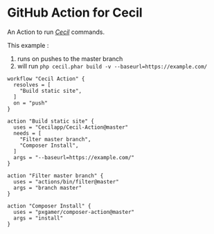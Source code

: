# GitHub Action for Cecil

An Action to run [_Cecil_](https://cecil.app) commands.

This example :
1. runs on pushes to the master branch
2. will run `php cecil.phar build -v --baseurl=https://example.com/`

```
workflow "Cecil Action" {
  resolves = [
    "Build static site",
  ]
  on = "push"
}

action "Build static site" {
  uses = "Cecilapp/Cecil-Action@master"
  needs = [
    "Filter master branch",
    "Composer Install",
  ]
  args = "--baseurl=https://example.com/"
}

action "Filter master branch" {
  uses = "actions/bin/filter@master"
  args = "branch master"
}

action "Composer Install" {
  uses = "pxgamer/composer-action@master"
  args = "install"
}
```
